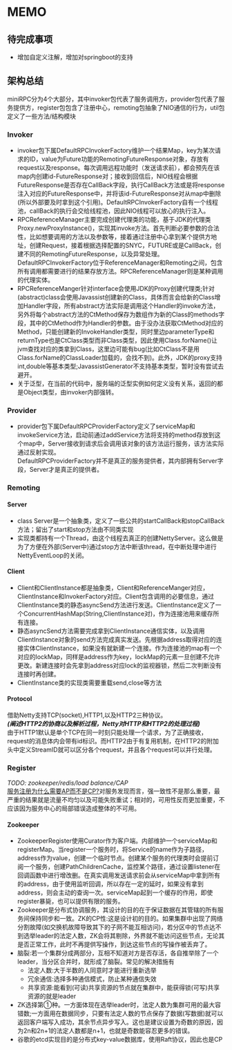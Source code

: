 # MEMO

## 待完成事项
- 增加自定义注解，增加对springboot的支持

## 架构总结
miniRPC分为4个大部分，其中invoker包代表了服务调用方，provider包代表了服务提供方，register包包含了注册中心，remoting包抽象了NIO通信的行为，util包定义了一些方法/结构模块

### Invoker
- invoker包下属DefaultRPCInvokerFactory维护一个结果Map，key为某次请求的ID，value为Future功能的RemotingFutureResponse对象，存放有request以及response。每次调用远程功能时（发送请求前），都会预先在该map内创建id-FutureResponse对；接收到回信后，NIO线程会根据FutureResponse是否存在CallBack字段，执行CallBack方法或是将response注入对应的FutureResponse中，并将该id-FutureResponse对从map中删除(所以外部要及时拿到这个引用)。DefaultRPCInvokerFactory自有一个线程池，callBack的执行会交给线程池，因此NIO线程可以放心的执行注入。  
- RPCReferenceManager主要完成创建代理类的功能，基于JDK的代理类Proxy.newProxyInstance()，实现其invoke方法。首先判断必要参数的合法性，比如想要调用的方法以及参数等，接着通过注册中心拿到某个提供方地址，创建Request，接着根据选择配置的SNYC，FUTURE或是CallBack，创建不同的RemotingFutureResponse，以及异常处理。  
DefaultRPCInvokerFactory位于ReferenceManager和Remoting之间，包含所有调用都需要进行的结果存放方法。RPCReferenceManager则是某种调用的代理实体。  
- RPCReferenceManger针对interface会使用JDK的Proxy创建代理类;针对(abstract)class会使用Javassist创建新的Class，具体而言会给新的Class增加Handler字段，所有abstract方法实际是调用这个Handler的invoke方法，另外将每个abstract方法的CtMethod保存为数组作为新的Class的methods字段，其中的CtMethod作为Handler的参数。由于没办法获取CtMethod对应的Method，只能创建新的InvokeHandler类型，同时里边parameterType和returnType也是CtClass类型而非Class类型，因此使用Class.forName()让jvm查找对应的类拿到Class，这里边可能有bug(比如CtClass不是用Class.forName的ClassLoader加载的，会找不到)。此外，JDK的proxy支持int,double等基本类型;JavassistGenerator不支持基本类型，暂时没有尝试去避开。 
- 关于泛型，在当前的代码中，服务端的泛型实例如何定义没有关系，返回的都是Object类型，由invoker内部强转。

### Provider
- provider包下属DefaultRPCProviderFactory定义了serviceMap和invokeService方法，启动前通过addService方法将支持的method存放到这个map中，Server接收到请求后会调用该对象的该方法运行服务，该方法实际通过反射实现。   
DefaultRPCProviderFactory并不是真正的服务提供者，其内部拥有Server字段，Server才是真正的提供者。   

### Remoting
#### Server
- class Server是一个抽象类，定义了一些公共的startCallBack和stopCallBack方法；留出了start和stop方法由不同类实现
- 实现类都持有一个Thread，由这个线程去真正的创建NettyServer。这么做是为了方便在外部(Server中)通过stop方法中断该thread，在中断处理中进行NettyEventLoop的关闭。
#### Client
- Client和ClientInstance都是抽象类，Client和ReferenceManger对应，ClientInstance和InvokerFactory对应。Client包含调用的必要信息，通过ClientInstance类的静态asyncSend方法进行发送。ClientInstance定义了一个ConcurrentHashMap(String,ClientInstance对)，作为连接池用来缓存所有连接。
- 静态asyncSend方法需要完成拿到ClientInstance通信实体，以及调用ClientInstance对象的send方法完成真实发送。先根据address取得对应的连接实体ClientInstance，如果没有就新建一个连接。作为连接池的map有一个对应的lockMap，同样是address作为key，lockMap的元素一旦创建不允许更改。新建连接时会先拿到address对应lock的监视器锁，然后二次判断没有连接时再创建。
- ClientInstance类的实现类需要重载send,close等方法
#### Protocol
借助Netty支持TCP(socket),HTTP1,以及HTTP2三种协议。  
___(阐述HTTP2的协商以及解析过程，Netty对HTTP和HTTP2的处理过程)___   
由于HTTP1默认是单个TCP在同一时刻只能处理一个请求，为了正确接收，request的消息体内会带有id标识。而HTTP2由于有复用机制，在HTTP2的附加头中定义StreamID就可以区分各个request，并且各个request可以并行处理。

### Register
_TODO: zookeeper/redis/load balance/CAP_    
[服务注册为什么需要AP而不是CP?](http://jm.taobao.org/2018/06/13/%E5%81%9A%E6%9C%8D%E5%8A%A1%E5%8F%91%E7%8E%B0%EF%BC%9F/?from=singlemessage)对服务发现而言，强一致性不是那么重要，最严重的结果就是流量不均匀以及可能失败重试；相对的，可用性反而更加重要，不应该因为服务中心的局部错误造成整体的不可用。   
#### Zookeeper
- ZookeeperRegister使用Curator作为客户端。内部维护一个serviceMap和registerMap。当register一个服务时，将Service的name作为子路径，address作为value，创建一个临时节点。创建某个服务的代理类时会提前订阅一个服务，创建PathChildrenCache，监控某个路径，通过设置listener在回调函数中进行增改删。在真实调用发送请求前会从serviceMap中拿到所有的address，由于使用监听回调，所以存在一定的延时，如果没有拿到address，则会主动的查询一次。serviceMap起到一个缓存的作用，即使register暴毙，也可以提供有限的服务。
- Zookeeper是分布式协调服务，其设计的目的在于保证数据在其管辖的所有服务间保持同步和一致。ZK的CP性:这是设计初的目的。如果集群中出现了网络分割故障(如交换机故障导致其下的子网不能互相访问)，若分区中的节点达不到选举leader的法定人数，ZK会将其剔除，外界就不能访问这些节点，无论其是否正常工作，此时不再提供写操作，到达这些节点的写操作被丢弃了。
- 脑裂:若一个集群分成两部分，互相不知道对方是否存活，各自推举除了一个leader，当分区合并时，就形成了脑裂。常见的解决措施有
    - 法定人数:大于半数的人同意时才能进行重新选举
    - 冗余通信:选择多种通信模式，防止某种通信失效
    - 共享资源:能看到(可读)共享资源的节点就在集群中，能获得锁(可写)共享资源的就是leader
- ZK选择第①种。一方面体现在选举leader时，法定人数为集群可用的最大容错数;一方面用在数据同步，只要有法定人数的节点保存了数据(写数据)就可以返回客户端写入成功，其余节点异步写入。这也是建议设置为奇数的原因，因为2n和2n+1的法定人数都是n+1，也就是奇数能容忍更多的错误。   
- 谷歌的etcd实现目的是分布式key-value数据库，使用Raft协议，因此也是CP





